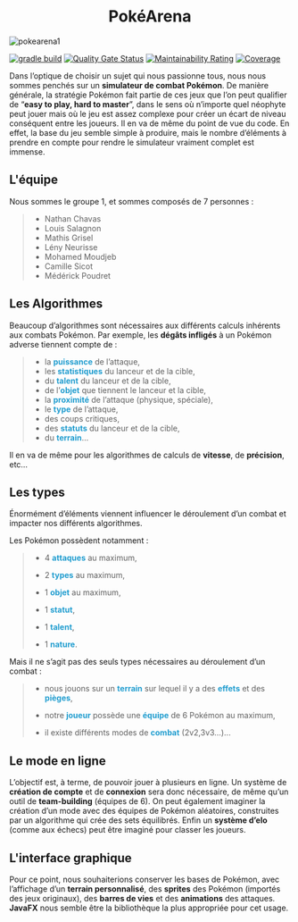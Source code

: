 # <center>PokéArena</center>

![pokearena1](https://user-images.githubusercontent.com/38182562/119683821-46371280-be44-11eb-89b8-7fd982775d0d.png)

[![gradle build](https://github.com/greenananas/PokeArena/actions/workflows/gradle.yml/badge.svg)](https://github.com/greenananas/PokeArena/actions/workflows/gradle.yml)
[![Quality Gate Status](https://sonarcloud.io/api/project_badges/measure?project=greenananas_PokeArena&metric=alert_status)](https://sonarcloud.io/dashboard?id=greenananas_PokeArena)
[![Maintainability Rating](https://sonarcloud.io/api/project_badges/measure?project=greenananas_PokeArena&metric=sqale_rating)](https://sonarcloud.io/dashboard?id=greenananas_PokeArena)
[![Coverage](https://sonarcloud.io/api/project_badges/measure?project=greenananas_PokeArena&metric=coverage)](https://sonarcloud.io/dashboard?id=greenananas_PokeArena)

Dans l’optique de choisir un sujet qui nous passionne tous, nous nous sommes penchés sur un **simulateur de combat Pokémon**. De manière générale, la stratégie Pokémon fait partie de ces jeux que l’on peut qualifier de “**easy to play, hard to master**”, dans le sens où n’importe quel néophyte peut jouer mais où le jeu est assez complexe pour créer un écart de niveau conséquent entre les joueurs. Il en va de même du point de vue du code. En effet, la base du jeu semble simple à produire, mais le nombre d’éléments à prendre en compte pour rendre le simulateur vraiment complet est immense.



## L'équipe

Nous sommes le groupe 1, et sommes composés de 7 personnes :

> - Nathan Chavas
> - Louis Salagnon
> - Mathis Grisel
> - Lény Neurisse
> - Mohamed Moudjeb
> - Camille Sicot
> - Médérick Poudret




## Les Algorithmes

Beaucoup d’algorithmes sont nécessaires aux différents calculs inhérents aux combats Pokémon. Par exemple, les **dégâts infligés** à un Pokémon adverse tiennent compte de :

> -   la <span style='color:#219dcf'>**puissance**</span> de l’attaque,
> -   les <span style='color:#219dcf'>**statistiques**</span> du lanceur et de la cible,
> -   du <span style='color:#219dcf'>**talent**</span> du lanceur et de la cible,
> -   de l’<span style='color:#219dcf'>**objet**</span> que tiennent le lanceur et la cible,
> -   la <span style='color:#219dcf'>**proximité**</span> de l’attaque (physique, spéciale),
> -   le <span style='color:#219dcf'>**type**</span> de l’attaque,
> -   des coups critiques,
> -   des <span style='color:#219dcf'>**statuts**</span> du lanceur et de la cible,
> -   du <span style='color:#219dcf'>**terrain**</span>…



Il en va de même pour les algorithmes de calculs de **vitesse**, de **précision**, etc…



## Les types

Énormément d’éléments viennent influencer le déroulement d’un combat et impacter nos différents algorithmes.

Les Pokémon possèdent notamment :

> -   4 <span style='color:#219dcf'>**attaques**</span> au maximum,
  > 
  > -   2 <span style='color:#219dcf'>**types**</span> au maximum,
  > 
  > -   1 <span style='color:#219dcf'>**objet**</span> au maximum,
  > 
  > -   1 <span style='color:#219dcf'>**statut**</span>,
  > 
  > -   1 <span style='color:#219dcf'>**talent**</span>,
  > 
  > -   1 <span style='color:#219dcf'>**nature**</span>.



Mais il ne s’agit pas des seuls types nécessaires au déroulement d’un combat :

> -   nous jouons sur un <span style='color:#219dcf'>**terrain**</span> sur lequel il y a des <span style='color:#219dcf'>**effets**</span> et des <span style='color:#219dcf'>**pièges**</span>,
>     
> -   notre <span style='color:#219dcf'>**joueur**</span> possède une <span style='color:#219dcf'>**équipe**</span> de 6 Pokémon au maximum,
>     
> -   il existe différents modes de <span style='color:#219dcf'>**combat**</span> (2v2,3v3…)...



## Le mode en ligne

L’objectif est, à terme, de pouvoir jouer à plusieurs en ligne. Un système de **création de compte** et de **connexion** sera donc nécessaire, de même qu’un outil de **team-building** (équipes de 6). On peut également imaginer la création d’un mode avec des équipes de Pokémon aléatoires, construites par un algorithme qui crée des sets équilibrés. Enfin un **système d’elo** (comme aux échecs) peut être imaginé pour classer les joueurs.



## L'interface graphique

Pour ce point, nous souhaiterions conserver les bases de Pokémon, avec l’affichage d’un **terrain personnalisé**, des **sprites** des Pokémon (importés des jeux originaux), des **barres de vies** et des **animations** des attaques. **JavaFX** nous semble être la bibliothèque la plus appropriée pour cet usage.
